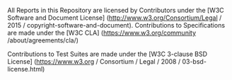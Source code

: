 All Reports in this Repository
are licensed by Contributors
under the
[W3C Software and Document License]
(http://www.w3.org/Consortium/Legal
/
2015
/
copyright-software-and-document).
Contributions to Specifications are 
made under the
[W3C CLA]
(https://www.w3.org/community
/about/agreements/cla/)

Contributions to Test Suites 
are made under the
[W3C 3-clause BSD License]
(https://www.w3.org
/
Consortium
/
Legal
/
2008
/
03-bsd-license.html)
